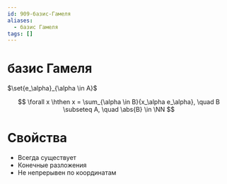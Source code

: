 ```yaml
---
id: 909-базис-Гамеля
aliases:
  - базис Гамеля
tags: []
---
```


# базис Гамеля

$\set{e_\alpha}_{\alpha \in A}$

$$
\forall x \hthen x = \sum_{\alpha \in B}{x_\alpha e_\alpha}, \quad
B \subseteq A, \quad \abs{B} \in \NN
$$

# Свойства

- Всегда существует
- Конечные разложения
- Не непрерывен по координатам

